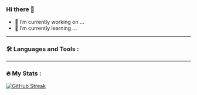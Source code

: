 ### Hi there 👋

- 🔭 I’m currently working on ...
- 🌱 I’m currently learning ...

---

### :hammer_and_wrench: Languages and Tools :

---

### :fire: My Stats :
[![GitHub Streak](http://github-readme-streak-stats.herokuapp.com?user=ArakawaYuito&theme=dark&background=000000)](https://git.io/streak-stats)
